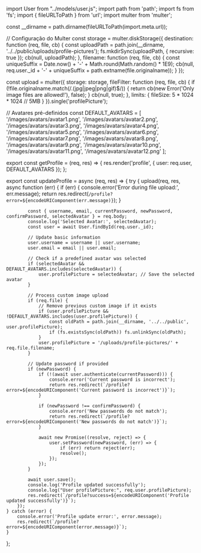 import User from "../models/user.js";
import path from 'path';
import fs from 'fs';
import { fileURLToPath } from 'url';
import multer from 'multer';

const __dirname = path.dirname(fileURLToPath(import.meta.url));

// Configuração do Multer
const storage = multer.diskStorage({
    destination: function (req, file, cb) {
        const uploadPath = path.join(__dirname, '../../public/uploads/profile-pictures');
        fs.mkdirSync(uploadPath, { recursive: true });
        cb(null, uploadPath);
    },
    filename: function (req, file, cb) {
        const uniqueSuffix = Date.now() + '-' + Math.round(Math.random() * 1E9);
        cb(null, req.user._id + '-' + uniqueSuffix + path.extname(file.originalname));
    }
});

const upload = multer({
    storage: storage,
    fileFilter: function (req, file, cb) {
        if (!file.originalname.match(/\.(jpg|jpeg|png|gif)$/)) {
            return cb(new Error('Only image files are allowed!'), false);
        }
        cb(null, true);
    },
    limits: {
        fileSize: 5 * 1024 * 1024 // 5MB
    }
}).single('profilePicture');

// Avatares pré-definidos
const DEFAULT_AVATARS = [
    '/images/avatars/avatar1.png',
    '/images/avatars/avatar2.png',
    '/images/avatars/avatar3.png',
    '/images/avatars/avatar4.png',
    '/images/avatars/avatar5.png',
    '/images/avatars/avatar6.png',
    '/images/avatars/avatar7.png',
    '/images/avatars/avatar8.png',
    '/images/avatars/avatar9.png',
    '/images/avatars/avatar10.png',
    '/images/avatars/avatar11.png',
    '/images/avatars/avatar12.png'
];

export const getProfile = (req, res) => {
    res.render('profile', {
        user: req.user,
        DEFAULT_AVATARS
    });
};

export const updateProfile = async (req, res) => {
    try {
        upload(req, res, async function (err) {
            if (err) {
                console.error('Error during file upload:', err.message);
                return res.redirect(`/profile?error=${encodeURIComponent(err.message)}`);
            }

            const { username, email, currentPassword, newPassword, confirmPassword, selectedAvatar } = req.body;
            console.log('Selected Avatar:', selectedAvatar);
            const user = await User.findById(req.user._id);

            // Update basic information
            user.username = username || user.username;
            user.email = email || user.email;

            // Check if a predefined avatar was selected
            if (selectedAvatar && DEFAULT_AVATARS.includes(selectedAvatar)) {
                user.profilePicture = selectedAvatar; // Save the selected avatar
            }

            // Process custom image upload
            if (req.file) {
                // Remove previous custom image if it exists
                if (user.profilePicture && !DEFAULT_AVATARS.includes(user.profilePicture)) {
                    const oldPath = path.join(__dirname, '../../public', user.profilePicture);
                    if (fs.existsSync(oldPath)) fs.unlinkSync(oldPath);
                }
                user.profilePicture = '/uploads/profile-pictures/' + req.file.filename;
            }

            // Update password if provided
            if (newPassword) {
                if (!(await user.authenticate(currentPassword))) {
                    console.error('Current password is incorrect');
                    return res.redirect(`/profile?error=${encodeURIComponent('Current password is incorrect')}`);
                }

                if (newPassword !== confirmPassword) {
                    console.error('New passwords do not match');
                    return res.redirect(`/profile?error=${encodeURIComponent('New passwords do not match')}`);
                }

                await new Promise((resolve, reject) => {
                    user.setPassword(newPassword, (err) => {
                        if (err) return reject(err);
                        resolve();
                    });
                });
            }

            await user.save();
            console.log('Profile updated successfully');
            console.log("User profilePicture:", req.user.profilePicture);
            res.redirect(`/profile?success=${encodeURIComponent('Profile updated successfully')}`);
        });
    } catch (error) {
        console.error('Profile update error:', error.message);
        res.redirect(`/profile?error=${encodeURIComponent(error.message)}`);
    }
};